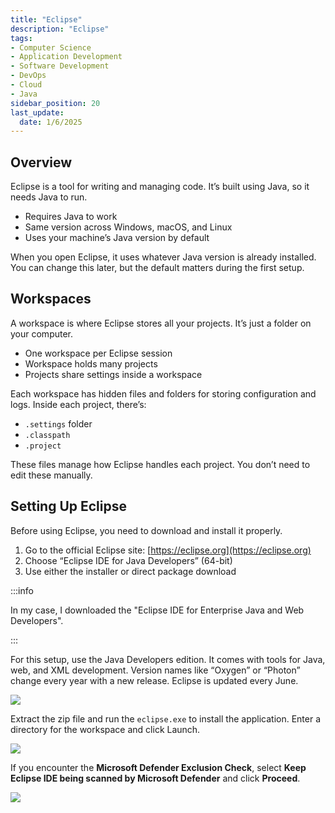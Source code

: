 ```yaml
---
title: "Eclipse"
description: "Eclipse"
tags: 
- Computer Science
- Application Development
- Software Development
- DevOps
- Cloud
- Java
sidebar_position: 20
last_update:
  date: 1/6/2025
---
```




## Overview

Eclipse is a tool for writing and managing code. It’s built using Java, so it needs Java to run.

- Requires Java to work
- Same version across Windows, macOS, and Linux
- Uses your machine’s Java version by default

When you open Eclipse, it uses whatever Java version is already installed. You can change this later, but the default matters during the first setup.


## Workspaces 

A workspace is where Eclipse stores all your projects. It’s just a folder on your computer.

- One workspace per Eclipse session
- Workspace holds many projects
- Projects share settings inside a workspace

Each workspace has hidden files and folders for storing configuration and logs. Inside each project, there’s:

- `.settings` folder 
- `.classpath`
- `.project`

These files manage how Eclipse handles each project. You don’t need to edit these manually.


## Setting Up Eclipse

Before using Eclipse, you need to download and install it properly.

1. Go to the official Eclipse site: [https://eclipse.org](https://eclipse.org)
2. Choose “Eclipse IDE for Java Developers” (64-bit)
3. Use either the installer or direct package download

:::info 

In my case, I downloaded the "Eclipse IDE for Enterprise Java and Web Developers".

:::


For this setup, use the Java Developers edition. It comes with tools for Java, web, and XML development. Version names like “Oxygen” or “Photon” change every year with a new release. Eclipse is updated every June.

<div class="img-center"> 

![](/img/docs/Screenshot-2025-05-05-204050.png)

</div>

Extract the zip file and run the `eclipse.exe` to install the application. Enter a  directory for the workspace and click Launch. 

<div class="img-center"> 

![](/img/docs/Screenshot-2025-05-05-205047.png)

</div>

If you encounter the **Microsoft Defender Exclusion Check**, select **Keep Eclipse IDE being scanned by Microsoft Defender** and click **Proceed**.

<div class="img-center"> 

![](/img/docs/Screenshot-2025-05-05-205148.png)

</div>